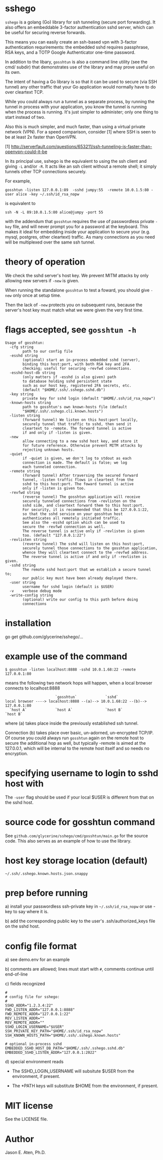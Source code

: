 # sshego

`sshego` is a golang (Go) library for ssh
tunneling (secure port forwarding). It also offers an
embeddable 3-factor authentication sshd server,
which can be useful for securing reverse forwards.

This means you can easily create an ssh-based vpn
with 3-factor authentication requrirements:
the embedded sshd requires passphrase, RSA keys,
and a TOTP Google Authenticator one-time password.

In addition to the libary, `gosshtun` is also
a command line utility (see the cmd/ subdir) that
demonstrates use of the library and may prove
useful on its own.

The intent of having a Go library is so that it can be used
to secure (via SSH tunnel) any other traffic that your
Go application would normally have to do over cleartext TCP.

While you could always run a tunnel as a separate process,
by running the tunnel in process with your application, you
know the tunnel is running when the process is running. It's
just simpler to administer; only one thing to start instead of two.

Also this is much simpler, and much faster, than using a
virtual private network (VPN). For a speed comparison,
consider [1] where SSH is seen to be at least 2x faster
than OpenVPN.

[1] http://serverfault.com/questions/653211/ssh-tunneling-is-faster-than-openvpn-could-it-be

In its principal use, sshego is the equivalent
to using the ssh client and giving `-L` and/or `-R`.
It acts like an ssh client without a remote shell; it simply
tunnels other TCP connections securely.

For example,

    gosshtun -listen 127.0.0.1:89  -sshd jumpy:55  -remote 10.0.1.5:80 -user alice -key ~/.ssh/id_rsa_nopw

is equivalent to

    ssh -N -L 89:10.0.1.5:80 alice@jumpy -port 55

with the addendum that `gosshtun` requires the use of passwordless
private `-key` file, and will never prompt you for a password at the keyboard.
This makes it ideal for embedding inside your application to
secure your (e.g. mysql, postgres, other cleartext) traffic. As
many connections as you need will be multiplexed over the
same ssh tunnel.

# theory of operation

We check the sshd server's host key. We prevent MITM attacks
by only allowing new servers if `-new` is given.

When running the standalone `gosshtun` to test
a foward, you should give `-new` only once at setup time.

Then the lack of `-new` protects you on subsequent runs,
because the server's host key must match what we were
given the very first time.

# flags accepted, see `gosshtun -h`

~~~
Usage of gosshtun:
  -cfg string
        path to our config file
  -esshd string
        (optional) start an in-process embedded sshd (server),
        binding this host:port, with both RSA key and 2FA
        checking; useful for securing -revfwd connections.
  -esshd-host-db string
        (only matters if -esshd is also given) path
        to database holding sshd persistent state
        such as our host key, registered 2FA secrets, etc.
        (default "$HOME/.ssh/.sshego.sshd.db")        
  -key string
        private key for sshd login (default "$HOME/.ssh/id_rsa_nopw")
  -known-hosts string
        path to gosshtun's own known-hosts file (default
        "$HOME/.ssh/.sshego.cli.known.hosts")
  -listen string
        (forward tunnel) We listen on this host:port locally,
        securely tunnel that traffic to sshd, then send it
        cleartext to -remote. The forward tunnel is active
        if and only if -listen is given.
  -new
        allow connecting to a new sshd host key, and store it
        for future reference. Otherwise prevent MITM attacks by
        rejecting unknown hosts.
  -quiet
        if -quiet is given, we don't log to stdout as each
        connection is made. The default is false; we log
        each tunneled connection.        
  -remote string
        (forward tunnel) After traversing the secured forward
        tunnel, -listen traffic flows in cleartext from the
        sshd to this host:port. The foward tunnel is active
        only if -listen is given too.
  -revfwd string
        (reverse tunnel) The gosshtun application will receive
        securely tunneled connections from -revlisten on the
        sshd side, and cleartext forward them to this host:port.
        For security, it is recommended that this be 127.0.0.1:22,
        so that the sshd service on your gosshtun host
        authenticates all remotely initiated traffic.
        See also the -esshd option which can be used to
        secure the -revfwd connection as well.
        The reverse tunnel is active only if -revlisten is given
        too. (default "127.0.0.1:22")
  -revlisten string
        (reverse tunnel) The sshd will listen on this host:port,
        securely tunnel those connections to the gosshtun application,
        whence they will cleartext connect to the -revfwd address.
        The reverse tunnel is active if and only if -revlisten is given.  
  -sshd string
        The remote sshd host:port that we establish a secure tunnel to;
        our public key must have been already deployed there.
  -user string
        username for sshd login (default is $USER)
  -v    verbose debug mode
  -write-config string
        (optional) write our config to this path before doing
        connections
~~~

# installation

  go get github.com/glycerine/sshego/...

# example use of the command

    $ gosshtun -listen localhost:8888 -sshd 10.0.1.68:22 -remote 127.0.0.1:80

means the following two network hops will happen, when a local browser connects to localhost:8888

                           `gosshtun`             `sshd`
    local browser ----> localhost:8888 --(a)--> 10.0.1.68:22 --(b)--> 127.0.0.1:80
      `host A`             `host A`               `host B`              `host B`

where (a) takes place inside the previously established ssh tunnel.

Connection (b) takes place over basic, un-adorned, un-encrypted TCP/IP. Of
course you could always run `gosshtun` again on the remote host to
secure the additional hop as well, but typically -remote is aimed at the 127.0.0.1,
which will be internal to the remote host itself and so needs no encryption.


# specifying username to login to sshd host with

The `-user` flag should be used if your local $USER is different from that on the sshd host.

# source code for gosshtun command

See `github.com/glycerine/sshego/cmd/gosshtun/main.go` for the source code. This
also serves as an example of how to use the library.

# host key storage location (default)

`~/.ssh/.sshego.known.hosts.json.snappy`

# prep before running

a) install your passwordless ssh-private key in `~/.ssh/id_rsa_nopw` or use -key to say where it is.

b) add the corresponding public key to the user's .ssh/authorized_keys file on the sshd host.

# config file format

a) see demo.env for an example

b) comments are allowed; lines must start with `#`, comments continue until end-of-line

c) fields recognized

~~~
#
# config file for sshego:
#
SSHD_ADDR="1.2.3.4:22"
FWD_LISTEN_ADDR="127.0.0.1:8888"
FWD_REMOTE_ADDR="127.0.0.1:22"
REV_LISTEN_ADDR=""
REV_REMOTE_ADDR=""
SSHD_LOGIN_USERNAME="$USER"
SSH_PRIVATE_KEY_PATH="$HOME/.ssh/id_rsa_nopw"
SSH_KNOWN_HOSTS_PATH="$HOME/.ssh/.sshego.known.hosts"

# optional in-process sshd
EMBEDDED_SSHD_HOST_DB_PATH="$HOME/.ssh/.sshego.sshd.db"
EMBEDDED_SSHD_LISTEN_ADDR="127.0.0.1:2022"
~~~

d) special environment reads

* The SSHD_LOGIN_USERNAME will subsitute $USER from the environment, if present.

* The *PATH keys will substitute $HOME from the environment, if present.

# MIT license

See the LICENSE file.

# Author

Jason E. Aten, Ph.D.

